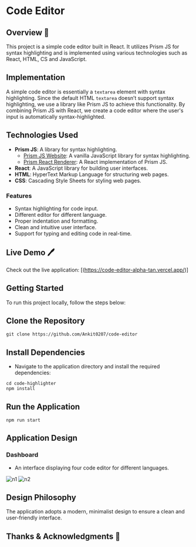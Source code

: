 # Code Editor

## Overview 🔔

This project is a simple code editor built in React. It utilizes Prism JS for syntax highlighting and is implemented using various technologies such as React, HTML, CS and JavaScript.


## Implementation

A simple code editor is essentially a `textarea` element with syntax highlighting. Since the default HTML `textarea` doesn’t support syntax highlighting, we use a library like Prism JS to achieve this functionality. By combining Prism JS with React, we create a code editor where the user's input is automatically syntax-highlighted.


## Technologies Used

- **Prism JS**: A library for syntax highlighting.
  - [Prism JS Website](https://prismjs.com/): A vanilla JavaScript library for syntax highlighting.
  - [Prism React Renderer](https://github.com/FormidableLabs/prism-react-renderer): A React implementation of Prism JS.
- **React**: A JavaScript library for building user interfaces.
- **HTML**: HyperText Markup Language for structuring web pages.
- **CSS**: Cascading Style Sheets for styling web pages.


### Features

- Syntax highlighting for code input.
- Different editor for different language.
- Proper indentation and formatting.
- Clean and intuitive user interface.
- Support for typing and editing code in real-time.



## Live Demo 🖊️
Check out the live application: [(https://code-editor-alpha-tan.vercel.app/)]


## Getting Started

To run this project locally, follow the steps below:

## Clone the Repository
```
git clone https://github.com/Ankit0207/code-editor
```

## Install Dependencies
- Navigate to the application directory and install the required dependencies:
```
cd code-highlighter
npm install
```

## Run the Application
```
npm run start
```

## Application Design


### Dashboard
- An interface displaying four code editor for different languages.

![n1]()
![n2]()


## Design Philosophy
The application adopts a modern, minimalist design to ensure a clean and user-friendly interface.


## Thanks & Acknowledgments 🙏
